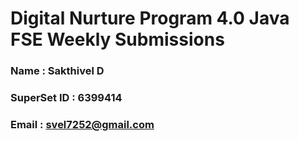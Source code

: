 # Digital Nurture Program 4.0 Java FSE Weekly Submissions

### Name : Sakthivel D
### SuperSet ID : 6399414
### Email : svel7252@gmail.com